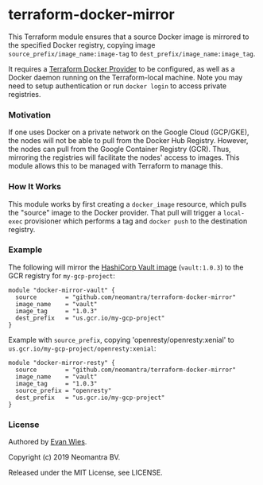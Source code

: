 
# terraform-docker-mirror

This Terraform module ensures that a source Docker image is mirrored to the specified Docker registry,
copying image `source_prefix/image_name:image-tag` to `dest_prefix/image_name:image_tag`.

It requires a [Terraform Docker Provider](https://www.terraform.io/docs/providers/docker/index.html) to be configured, as well as a Docker daemon running on the Terraform-local machine.  Note you may need to setup  authentication or run `docker login` to access private registries.

### Motivation

If one uses Docker on a private network on the Google Cloud (GCP/GKE), the nodes will not be able to pull from the Docker Hub Registry.  However, the nodes can pull from the Google Container Registry (GCR).  Thus, mirroring the registries will facilitate the nodes' access to images.  This module allows this to be managed with Terraform to manage this.

### How It Works

This module works by first creating a `docker_image` resource, which pulls the "source" image to the Docker provider.  That pull will trigger a `local-exec` provisioner which performs a tag and `docker push` to the destination registry.

### Example

The following will mirror the [HashiCorp Vault image](https://hub.docker.com/_/vault) (`vault:1.0.3`) to the GCR registry for `my-gcp-project`:

```
module "docker-mirror-vault" {
  source        = "github.com/neomantra/terraform-docker-mirror"
  image_name    = "vault"
  image_tag     = "1.0.3"
  dest_prefix   = "us.gcr.io/my-gcp-project"
}
```

Example with `source_prefix`, copying 'openresty/openresty:xenial' to `us.gcr.io/my-gcp-project/openresty:xenial`:
```
module "docker-mirror-resty" {
  source        = "github.com/neomantra/terraform-docker-mirror"
  image_name    = "vault"
  image_tag     = "1.0.3"
  source_prefix = "openresty"
  dest_prefix   = "us.gcr.io/my-gcp-project"
}

```

### License

Authored by [Evan Wies](https://github.com/neomantra).

Copyright (c) 2019 Neomantra BV.

Released under the MIT License, see LICENSE.
